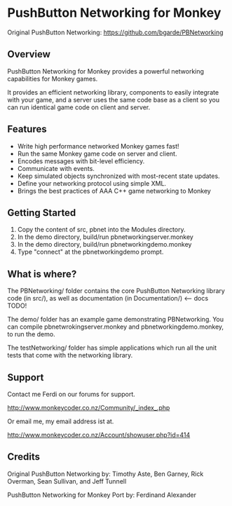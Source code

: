 PushButton Networking for Monkey
================================

Original PushButton Networking: https://github.com/bgarde/PBNetworking 

Overview
--------

PushButton Networking for Monkey provides a powerful networking capabilities for
Monkey games.

It provides an efficient networking library, components to easily integrate with
your game, and a server uses the same code base as a client so you can run
identical game code on client and server. 

Features
--------

   * Write high performance networked Monkey games fast!
   * Run the same Monkey game code on server and client. 
   * Encodes messages with bit-level efficiency.
   * Communicate with events.
   * Keep simulated objects synchronized with most-recent state updates.
   * Define your networking protocol using simple XML.
   * Brings the best practices of AAA C++ game networking to Monkey

Getting Started
---------------

1. Copy the content of src, pbnet into the Modules directory.
2. In the demo directory, build/run pbnetworkingserver.monkey
3. In the demo directory, build/run pbnetworkingdemo.monkey
4. Type "connect" at the pbnetworkingdemo prompt.

What is where?
--------------

The PBNetworking/ folder contains the core PushButton Networking library code 
(in src/), as well as documentation (in Documentation/) <-- docs TODO!

The demo/ folder has an example game demonstrating PBNetworking. You
can compile pbnetwrokingserver.monkey and pbnetworkingdemo.monkey, to run the demo.

The testNetworking/ folder has simple applications which run all the unit
tests that come with the networking library.

Support
-------

Contact me Ferdi on our forums for support.

http://www.monkeycoder.co.nz/Community/_index_.php

Or email me, my email address ist at.

http://www.monkeycoder.co.nz/Account/showuser.php?id=414

Credits
-------

Original PushButton Networking by: 
   Timothy Aste,
   Ben Garney,
   Rick Overman,
   Sean Sullivan, and
   Jeff Tunnell  

PushButton Networking for Monkey Port by: Ferdinand Alexander
      